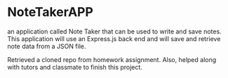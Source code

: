 # NoteTakerAPP
an application called Note Taker that can be used to write and save notes. This application will use an Express.js back end and will save and retrieve note data from a JSON file.

Retrieved a cloned repo from homework assignment. Also, helped along with tutors and classmate to finish this project.

